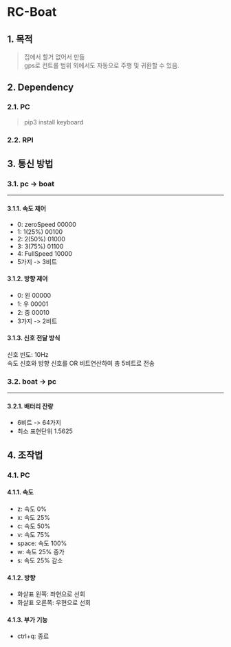 # RC-Boat
## 1. 목적
>집에서 할거 없어서 만듦   
>gps로 컨트롤 범위 외에서도 자동으로 주행 및 귀환할 수 있음.

## 2. Dependency
### 2.1. PC
>pip3 install keyboard

### 2.2. RPI
>

## 3. 통신 방법
### 3.1. pc -> boat
-----
#### 3.1.1. 속도 제어
  - 0: zeroSpeed    00000
  - 1: 1(25%)       00100
  - 2: 2(50%)       01000
  - 3: 3(75%)       01100
  - 4: FullSpeed    10000
  - 5가지 -> 3비트

#### 3.1.2. 방향 제어
  - 0: 왼           00000
  - 1: 우           00001
  - 2: 중           00010
  - 3가지 -> 2비트

#### 3.1.3. 신호 전달 방식
신호 빈도: 10Hz  
속도 신호와 방향 신호를 OR 비트연산하여 총 5비트로 전송

### 3.2. boat -> pc
-----
#### 3.2.1. 배터리 잔량
  - 6비트 -> 64가지
  - 최소 표현단위 1.5625

## 4. 조작법
### 4.1. PC
#### 4.1.1. 속도
  - z:      속도   0%
  - x:      속도  25%
  - c:      속도  50%
  - v:      속도  75%
  - space:  속도 100%
  - w: 속도 25% 증가
  - s: 속도 25% 감소

#### 4.1.2. 방향
  - 화살표 왼쪽: 좌현으로 선회
  - 화살표 오른쪽: 우현으로 선회

#### 4.1.3. 부가 기능
  - ctrl+q: 종료